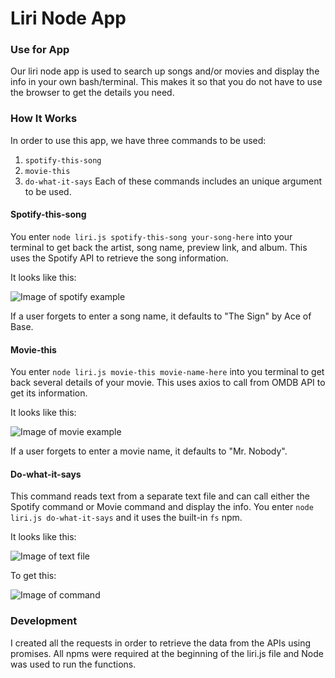 # Liri Node App

### Use for App

Our liri node app is used to search up songs and/or movies and display the info in your own bash/terminal. This makes it so that you do not have to use the browser to get the details you need.

### How It Works

In order to use this app, we have three commands to be used:
1. `spotify-this-song`
2. `movie-this`
3. `do-what-it-says`
Each of these commands includes an unique argument to be used.

#### Spotify-this-song
You enter `node liri.js spotify-this-song your-song-here` into your terminal to get back the artist, song name, preview link, and album. This uses the Spotify API to retrieve the song information.

It looks like this:

![Image of spotify example](http://puu.sh/DYIR1/5c88d51820.png)

If a user forgets to enter a song name, it defaults to "The Sign" by Ace of Base.

#### Movie-this
You enter `node liri.js movie-this movie-name-here` into you terminal to get back several details of your movie. This uses axios to call from OMDB API to get its information.

It looks like this:

![Image of movie example](http://puu.sh/DYITl/aa441cc44d.png)

If a user forgets to enter a movie name, it defaults to "Mr. Nobody".

#### Do-what-it-says
This command reads text from a separate text file and can call either the Spotify command or Movie command and display the info. You enter `node liri.js do-what-it-says` and it uses the built-in `fs` npm.

It looks like this:

![Image of text file](http://puu.sh/DYIVO/bc2e0f0559.png)

To get this:

![Image of command](http://puu.sh/DYIWt/ab00d10096.png)


### Development

I created all the requests in order to retrieve the data from the APIs using promises. All npms were required at the beginning of the liri.js file and Node was used to run the functions.
